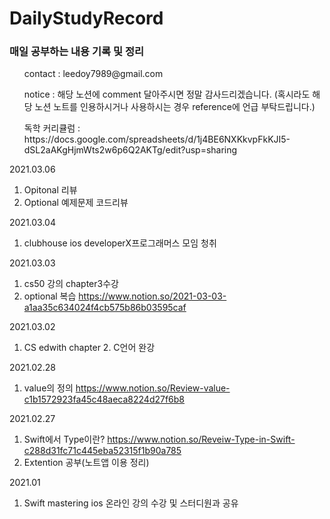 # DailyStudyRecord
<h3>매일 공부하는 내용 기록 및 정리</h3>
<ul>contact : leedoy7989@gmail.com</ul>
<ul>notice : 해당 노션에 comment 달아주시면 정말 감사드리겠습니다. (혹시라도 해당 노션 노트를 인용하시거나 사용하시는 경우 reference에 언급 부탁드립니다.) </ul>
<ul>독학 커리큘럼 : https://docs.google.com/spreadsheets/d/1j4BE6NXKkvpFkKJI5-dSL2aAKgHjmWts2w6p6Q2AKTg/edit?usp=sharing</ul>

2021.03.06
1. Opitonal 리뷰
2. Optional 예제문제 코드리뷰 

2021.03.04
1. clubhouse ios developerX프로그래머스 모임 청취

2021.03.03
1. cs50 강의 chapter3수강
2. optional 복습
https://www.notion.so/2021-03-03-a1aa35c634024f4cb575b86b03595caf

2021.03.02
1. CS edwith chapter 2. C언어 완강

2021.02.28
1. value의 정의 https://www.notion.so/Review-value-c1b1572923fa45c48aeca8224d27f6b8

2021.02.27
1. Swift에서 Type이란? https://www.notion.so/Reveiw-Type-in-Swift-c288d31fc71c445eba52315f1b90a785
2. Extention 공부(노트앱 이용 정리)

2021.01
1. Swift mastering ios 온라인 강의 수강 및 스터디원과 공유 




